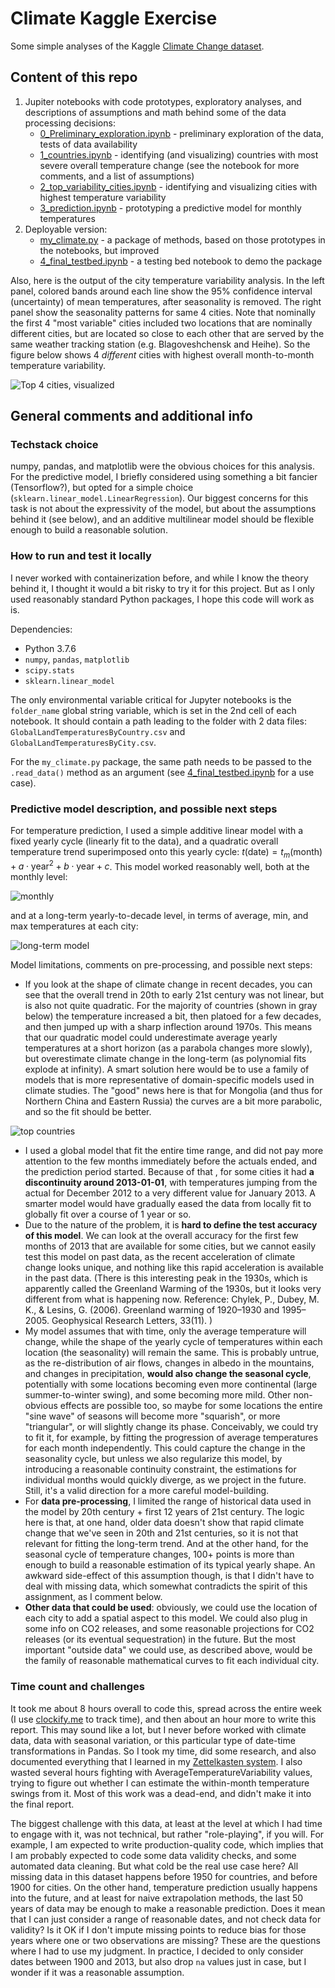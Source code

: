 # Climate Kaggle Exercise

Some simple analyses of the Kaggle [Climate Change dataset](https://www.kaggle.com/berkeleyearth/climate-change-earth-surface-temperature-data).

## Content of this repo

1. Jupiter notebooks with code prototypes, exploratory analyses, and descriptions of assumptions and math behind some of the data processing decisions:
   * [0_Preliminary_exploration.ipynb](0_Preliminary_exploration.ipynb) - preliminary exploration of the data, tests of data availability
   * [1_countries.ipynb](1_countries.ipynb) - identifying (and visualizing) countries with most severe overall temperature change (see the notebook for more comments, and a list of assumptions)
   * [2_top_variability_cities.ipynb](2_top_variability_cities.ipynb) - identifying and visualizing cities with highest temperature variability
   * [3_prediction.ipynb](3_prediction.ipynb) - prototyping a predictive model for monthly temperatures
2. Deployable version:
   * [my_climate.py](my_climate.py) - a package of methods, based on those prototypes in the notebooks, but improved
   * [4_final_testbed.ipynb](4_final_testbed.ipynb) - a testing bed notebook to demo the package

Also, here is the output of the city temperature variability analysis. In the left panel, colored bands around each line show the 95% confidence interval (uncertainty) of mean temperatures, after seasonality is removed. The right panel show the seasonality patterns for same 4 cities. Note that nominally the first 4 "most variable" cities included two locations that are nominally different cities, but are located so close to each other that are served by the same weather tracking station (e.g. Blagoveshchensk and Heihe). So the figure below shows 4 _different_ cities with highest overall month-to-month temperature variability.

![Top 4 cities, visualized](output_plot.png)

## General comments and additional info

### Techstack choice

numpy, pandas, and matplotlib were the obvious choices for this analysis. For the predictive model, I briefly considered using something a bit fancier (Tensorflow?), but opted for a simple choice (`sklearn.linear_model.LinearRegression`). Our biggest concerns for this task is not about the expressivity of the model, but about the assumptions behind it (see below), and an additive multilinear model should be flexible enough to build a reasonable solution.

### How to run and test it locally

I never worked with containerization before, and while I know the theory behind it, I thought it would a bit risky to try it for this project. But as I only used reasonably standard Python packages, I hope this code will work as is.

Dependencies:

* Python 3.7.6
* `numpy`, `pandas`, `matplotlib`
* `scipy.stats`
* `sklearn.linear_model`

The only environmental variable critical for Jupyter notebooks is the `folder_name` global string variable, which is set in the 2nd cell of each notebook. It should contain a path leading to the folder with 2 data files: `GlobalLandTemperaturesByCountry.csv` and `GlobalLandTemperaturesByCity.csv`.

For the `my_climate.py` package, the same path needs to be passed to the `.read_data()` method as an argument (see [4_final_testbed.ipynb](4_final_testbed.ipynb) for a use case).

### Predictive model description, and possible next steps

For temperature prediction, I used a simple additive linear model with a fixed yearly cycle (linearly fit to the data), and a quadratic overall temperature trend superimposed onto this yearly cycle: $t(\text{date}) = t_m(\text{month}) + a\cdot \text{year}^2 + b \cdot \text{year} + c$.  This model worked reasonably well, both at the monthly level:

![monthly](pics/model.png)

and at a long-term yearly-to-decade level, in terms of average, min, and max temperatures at each city:

![long-term model](pics/model_long.png)

Model limitations, comments on pre-processing, and possible next steps:

* If you look at the shape of climate change in recent decades, you can see that the overall trend in 20th to early 21st century was not linear, but is also not quite quadratic. For the majority of countries (shown in gray below) the temperature increased a bit, then platoed for a few decades, and then jumped up with a sharp inflection around 1970s. This means that our quadratic model could underestimate average yearly temperatures at a short horizon (as a parabola changes more slowly), but overestimate climate change in the long-term (as polynomial fits explode at infinity). A smart solution here would be to use a family of models that is more representative of domain-specific models used in climate studies. The "good" news here is that for Mongolia (and thus for Northern China and Eastern Russia) the curves are a bit more parabolic, and so the fit should be better.

![top countries](pics/countries.png)

* I used a global model that fit the entire time range, and did not pay more attention to the few months immediately before the actuals ended, and the prediction period started. Because of that , for some cities it had **a discontinuity around 2013-01-01**, with temperatures jumping from the actual for December 2012 to a very different value for January 2013. A smarter model would have gradually eased the data from locally fit to globally fit over a course of 1 year or so.
* Due to the nature of the problem, it is **hard to define the test accuracy of this model**. We can look at the overall accuracy for the first few months of 2013 that are available for some cities, but we cannot easily test this model on past data, as the recent acceleration of climate change looks unique, and nothing like this rapid acceleration is available in the past data. (There is this interesting peak in the 1930s, which is apparently called the Greenland Warming of the 1930s, but it looks very different from what is happening now. Reference: Chylek, P., Dubey, M. K., & Lesins, G. (2006). Greenland warming of 1920–1930 and 1995–2005. Geophysical Research Letters, 33(11). )
* My model assumes that with time, only the average temperature will change, while the shape of the yearly cycle of temperatures within each location (the seasonality) will remain the same. This is probably untrue, as the re-distribution of air flows, changes in albedo in the mountains, and changes in precipitation, **would also change the seasonal cycle**, potentially with some locations becoming even more continental (large summer-to-winter swing), and some becoming more mild. Other non-obvious effects are possible too, so maybe for some locations the entire "sine wave" of seasons will become more "squarish", or more "triangular", or will slightly change its phase. Conceivably, we could try to fit it, for example, by fitting the progression of average temperatures for each month independently. This could capture the change in the seasonality cycle, but unless we also regularize this model, by introducing a reasonable continuity constraint, the estimations for individual months would quickly diverge, as we project in the future. Still, it's a valid direction for a more careful model-building.
* For **data pre-processing**, I limited the range of historical data used in the model by 20th century + first 12 years of 21st century. The logic here is that, at one hand, older data doesn't show that rapid climate change that we've seen in 20th and 21st centuries, so it is not that relevant for fitting the long-term trend. And at the other hand, for the seasonal cycle of temperature changes, 100+ points is more than enough to build a reasonable estimation of its typical yearly shape. An awkward side-effect of this assumption though, is that I didn't have to deal with missing data, which somewhat contradicts the spirit of this assignment, as I comment below.
* **Other data that could be used**: obviously, we could use the location of each city to add a spatial aspect to this model. We could also plug in some info on CO2 releases, and some reasonable projections for CO2 releases (or its eventual sequestration) in the future. But the most important "outside data" we could use, as described above, would be the family of reasonable mathematical curves to fit each individual city.

### Time count and challenges

It took me about 8 hours overall to code this, spread across the entire week (I use [clockify.me](http://clockify.me) to track time), and then about an hour more to write this report. This may sound like a lot, but I never before worked with climate data, data with seasonal variation, or this particular type of date-time transformations in Pandas. So I took my time, did some research, and also documented everything that I learned in my [Zettelkasten system](https://github.com/khakhalin/notes). I also wasted several hours fighting with AverageTemperatureVariability values, trying to figure out whether I can estimate the within-month temperature swings from it. Most of this work was a dead-end, and didn't make it into the final report.

The biggest challenge with this data, at least at the level at which I had time to engage with it, was not technical, but rather "role-playing", if you will. For example, I am expected to write production-quality code, which implies that I am probably expected to code some data validity checks, and some automated data cleaning. But what cold be the real use case here? All missing data in this dataset happens before 1950 for countries, and before 1900 for cities. On the other hand, temperature prediction usually happens into the future, and at least for naive extrapolation methods, the last 50 years of data may be enough to make a reasonable prediction. Does it mean that I can just consider a range of reasonable dates, and not check data for validity? Is it OK if I don't impute missing points to reduce bias for those years where one or two observations are missing? These are the questions where I had to use my judgment. In practice, I decided to only consider dates between 1900 and 2013, but also drop `na` values just in case, but I wonder if it was a reasonable assumption.

